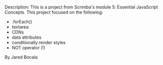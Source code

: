 Description: 
This is a project from Scrimba's module 5: Essential JavaScript Concepts. This project focused on the following: 
- .forEach()
- textarea
- CDNs
- data attributes
- conditionally render styles
- NOT operator (!)


By Jared Bocala
